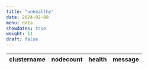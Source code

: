 ```yaml
---
title: "unhealthy"
date: 2024-02-08
menu: data
showdates: true
weight: 11
draft: false
---
```

<!--more-->
| clustername | nodecount | health | message |
| ----------- | --------- | ------ | ------- |
